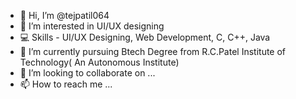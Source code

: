 - 👋 Hi, I’m @tejpatil064
- 👀 I’m interested in UI/UX designing
- 💻 Skills - UI/UX Designing, Web Development, C, C++, Java 
- 🌱 I’m currently pursuing Btech Degree from R.C.Patel Institute of Technology( An Autonomous Institute)
- 💞️ I’m looking to collaborate on ...
- 📫 How to reach me ...

<!---
tejpatil064/tejpatil064 is a ✨ special ✨ repository because its `README.md` (this file) appears on your GitHub profile.
You can click the Preview link to take a look at your changes.
--->
